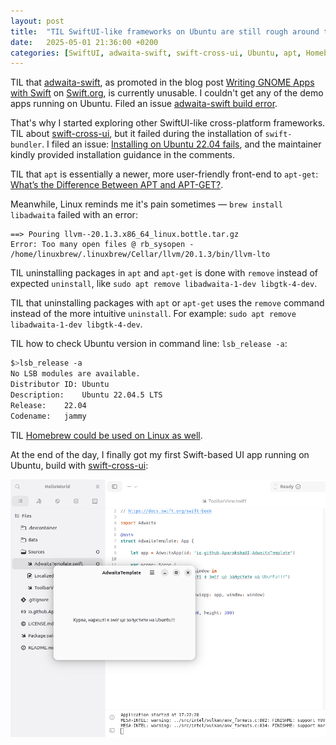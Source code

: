 ```yaml
---
layout: post
title:  "TIL SwiftUI-like frameworks on Ubuntu are still rough around the edges"
date:   2025-05-01 21:36:00 +0200
categories: [SwiftUI, adwaita-swift, swift-cross-ui, Ubuntu, apt, Homebrew]
---
```

TIL that [adwaita-swift](https://git.aparoksha.dev/aparoksha/adwaita-swift), as promoted in the blog post [Writing GNOME Apps with Swift](https://www.swift.org/blog/adwaita-swift/) on [Swift.org](https://www.swift.org/), is currently unusable. I couldn't get any of the demo apps running on Ubuntu. Filed an issue [adwaita-swift build error](https://git.aparoksha.dev/aparoksha/adwaita-swift/issues/60).

That's why I started exploring other SwiftUI-like cross-platform frameworks. TIL about [swift-cross-ui](https://github.com/stackotter/swift-cross-ui), but it failed during the installation of `swift-bundler`. I filed an issue: [Installing on Ubuntu 22.04 fails](https://github.com/stackotter/swift-bundler/issues/74), and the maintainer kindly provided installation guidance in the comments.

TIL that `apt` is essentially a newer, more user-friendly front-end to `apt-get`: [What’s the Difference Between APT and APT-GET?](https://aws.amazon.com/compare/the-difference-between-apt-and-apt-get/).  

Meanwhile, Linux reminds me it's pain sometimes — `brew install libadwaita` failed with an error:

```
==> Pouring llvm--20.1.3.x86_64_linux.bottle.tar.gz
Error: Too many open files @ rb_sysopen - /home/linuxbrew/.linuxbrew/Cellar/llvm/20.1.3/bin/llvm-lto
```

TIL uninstalling packages in `apt` and `apt-get` is done with `remove` instead of expected `uninstall`, like `sudo apt remove libadwaita-1-dev libgtk-4-dev`.

TIL that uninstalling packages with `apt` or `apt-get` uses the `remove` command instead of the more intuitive `uninstall`.  For example: `sudo apt remove libadwaita-1-dev libgtk-4-dev`.

TIL how to check Ubuntu version in command line: `lsb_release -a`:

```bash
$>lsb_release -a
No LSB modules are available.
Distributor ID:	Ubuntu
Description:	Ubuntu 22.04.5 LTS
Release:	22.04
Codename:	jammy
```

TIL [Homebrew could be used on Linux as well](https://docs.brew.sh/Homebrew-on-Linux).

At the end of the day, I finally got my first Swift-based UI app running on Ubuntu, build with [swift-cross-ui](https://github.com/stackotter/swift-cross-ui):

![My first Swift-based UI app running on Ubuntu](/assets/images/Screenshot%20from%202025-05-01%2017-24-31.png "My first Swift-based UI app running on Ubuntu")
